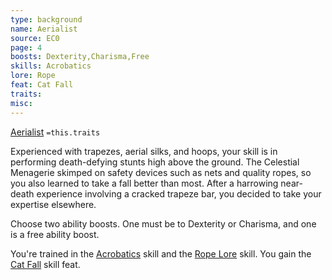 ```yaml
---
type: background
name: Aerialist 
source: EC0
page: 4
boosts: Dexterity,Charisma,Free
skills: Acrobatics
lore: Rope
feat: Cat Fall
traits: 
misc: 
---
```


[Aerialist](###%20Aerialist)
`=this.traits`


Experienced with trapezes, aerial silks, and hoops, your skill is in performing death-defying stunts high above the ground. The Celestial Menagerie skimped on safety devices such as nets and quality ropes, so you also learned to take a fall better than most. After a harrowing near-death experience involving a cracked trapeze bar, you decided to take your expertise elsewhere.

Choose two ability boosts. One must be to Dexterity or Charisma, and one is a free ability boost.

You're trained in the [Acrobatics](Acrobatics) skill and the [Rope Lore](Rope%20Lore) skill. You gain the [Cat Fall](Cat%20Fall) skill feat.


